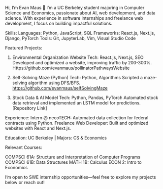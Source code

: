Hi, I’m Evan Maus 👋
I’m a UC Berkeley student majoring in Computer Science and Economics, passionate about AI, web development, and data science. With experience in software internships and freelance web development, I focus on building impactful solutions.

Skills:
Languages: Python, JavaScript, SQL
Frameworks: React.js, Next.js, Django, PyTorch
Tools: Git, JupyterLab, Vim, Visual Studio Code

Featured Projects:
1. Environmental Organization Website
Tech: React.js, Next.js, SEO
Developed and optimized a website, improving traffic by 200-300%.
Https://github.com/evanmaus/pollinatorPathwaysWebsite

2. Self-Solving Maze (Python)
Tech: Python, Algorithms
Scripted a maze-solving algorithm using DFS/BFS.
https://github.com/evanmaus/selfSolvingMaze

3. Stock Data & AI Model
Tech: Python, Pandas, PyTorch
Automated stock data retrieval and implemented an LSTM model for predictions.
[Repository Link]

Experience:
Intern @ necoTECH: Automated data collection for federal contracts using Python.
Freelance Web Developer: Built and optimized websites with React and Next.js.

Education:
UC Berkeley | Majors: CS & Economics

Relevant Courses:

COMPSCI 61A: Structure and Interpretation of Computer Programs
COMPSCI 61B: Data Structures
MATH 1B: Calculus
ECON 2: Intro to Economics

I’m open to SWE internship opportunities—feel free to explore my projects below or reach out!

